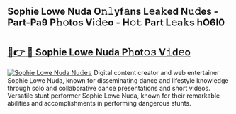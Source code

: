 ## Sophie Lowe Nuda O𝚗𝚕yf𝚊ns L𝚎a𝚔ed N𝚞𝚍es - Part-Pa9 P𝚑𝚘tos Vi𝚍𝚎o - H𝚘𝚝 Part L𝚎a𝚔s hO6I0

# <h2><a href="http://kf1cnl.oniu.top/?m=Sophie+Lowe+Nuda">🔗👉 🔴 Sophie Lowe Nuda P𝚑ot𝚘𝚜 V𝚒d𝚎o</a></h2>

[![Sophie Lowe Nuda Nu𝚍e𝚜](https://i.imgur.com/0qMVB7G.gif)](http://kf1cnl.oniu.top/?m=Sophie+Lowe+Nuda)
Digital content creator and web entertainer Sophie Lowe Nuda, known for disseminating dance and lifestyle knowledge through solo and collaborative dance presentations and short videos. Versatile stunt performer Sophie Lowe Nuda, known for their remarkable abilities and accomplishments in performing dangerous stunts.  
